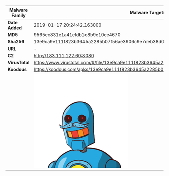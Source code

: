 | Malware Family | Malware Targeting South Koreans                              |
| -------------- | ------------------------------------------------------------ |
| **Date Added** | 2019-01-17 20:24:42.163000                                                   |
| **MD5**        | 9565ec831e1a41efdb1c8b9e10ee4670                             |
| **Sha256**     | 13e9ca9e111f823b3645a2285b07f56ae3906c9e7deb38d08b7bf11304e6804e |
| **URL**        | -                                                            |
| **C2**         | http://183.111.122.60:8080 |
| **VirusTotal** | https://www.virustotal.com/#/file/13e9ca9e111f823b3645a2285b07f56ae3906c9e7deb38d08b7bf11304e6804e/detection |
| **Koodous**    | https://koodous.com/apks/13e9ca9e111f823b3645a2285b07f56ae3906c9e7deb38d08b7bf11304e6804e |
|                | ![](../assets/13e9ca9e111f823b3645a2285b07f56ae3906c9e7deb38d08b7bf11304e6804e.png) |